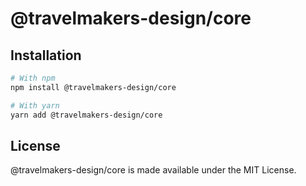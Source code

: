 # @travelmakers-design/core

## Installation

```bash
# With npm
npm install @travelmakers-design/core

# With yarn
yarn add @travelmakers-design/core
```

## License

@travelmakers-design/core is made available under the MIT License.
